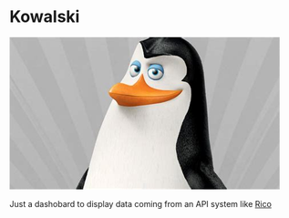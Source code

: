 # Kowalski

![kowalski](public/images/kowalski.jpg)

Just a dashobard to display data coming from an API system like [Rico](github.com/erme2/rico)
